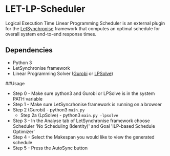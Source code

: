 # LET-LP-Scheduler
Logical Execution Time Linear Programming Scheduler is an external plugin for the [LetSynchronise](https://github.com/eyip002/LetSynchronise) framework that computes an optimal schedule for overall system end-to-end response times.  

## Dependencies
* Python 3
* LetSynchronise framework
* Linear Programming Solver ([Gurobi](https://www.gurobi.com/) or [LPSolve](https://lpsolve.sourceforge.net/5.5/))


##Usage
* Step 0 - Make sure python3 and Gurobi or LPSolve is in the system PATH variable
* Step 1 - Make sure LetSyncrhonise framework is running on a browser
* Step 2 (Gurobi) - python3 `main.py` 
  * Step 2a (LpSolve) - python3 `main.py -lpsolve` 
* Step 3 - In the Analyse tab of LetSynchronise framework choose Scheduler 'No Scheduling (Identity)' and Goal 'ILP-based Schedule Optimizer'
* Step 4 - Select the Makespan you would like to view the generated schedule
* Step 5 - Press the AutoSync button
